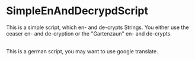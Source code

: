 # SimpleEnAndDecrypdScript

This is a simple script, which en- and de-crypts Strings. You either use the ceaser en- and de-cryption or the "Gartenzaun" en- and de-crypts.<br><br>

This is a german script, you may want to use google translate. 
